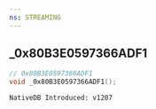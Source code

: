 ```yaml
---
ns: STREAMING
---
```

## _0x80B3E0597366ADF1

```c
// 0x80B3E0597366ADF1
void _0x80B3E0597366ADF1();
```

```
NativeDB Introduced: v1207
```


